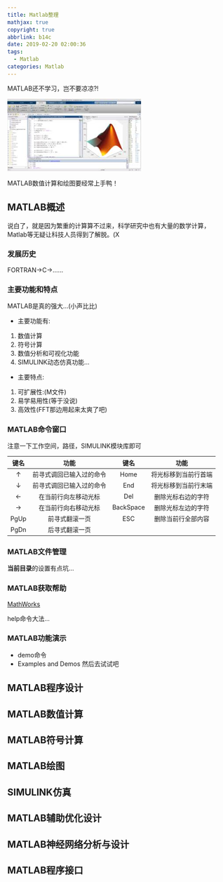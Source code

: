 ```yaml
---
title: Matlab整理
mathjax: true
copyright: true
abbrlink: b14c
date: 2019-02-20 02:00:36
tags:
  - Matlab
categories: Matlab
---
```


MATLAB还不学习，岂不要凉凉?!

![](../Resources/Matlab整理.jpg)

MATLAB数值计算和绘图要经常上手鸭！

<!--less-->

## MATLAB概述
说白了，就是因为繁重的计算算不过来，科学研究中也有大量的数学计算，Matlab等无疑让科技人员得到了解脱。(X

### 发展历史
FORTRAN->C->......

### 主要功能和特点
MATLAB是真的强大...(小声比比)
- 主要功能有:
 1. 数值计算
 2. 符号计算
 3. 数值分析和可视化功能
 4. SIMULINK动态仿真功能...
- 主要特点:
 1. 可扩展性:(M文件)
 2. 易学易用性(等于没说)
 3. 高效性(FFT那边用起来太爽了吧)

### MATLAB命令窗口
注意一下工作空间，路径，SIMULINK模块库即可

|      键名     |            功能         |      键名     |        功能        |
| :-----------: |:----------------------:|:-------------:|:------------------:|
|       ↑       | 前寻式调回已输入过的命令 |      Home     | 将光标移到当前行首端 |
|       ↓       | 前寻式调回已输入过的命令 |      End      | 将光标移到当前行末端 |
|       ←       |   在当前行向左移动光标   |      Del      |  删除光标右边的字符  |
|       →       |   在当前行向右移动光标   |   BackSpace   |  删除光标左边的字符  |
|      PgUp     |      前寻式翻滚一页      |     ESC      |   删除当前行全部内容 |
|      PgDn     |      后寻式翻滚一页      |              |                    |

### MATLAB文件管理
**当前目录**的设置有点坑...

### MATLAB获取帮助
[MathWorks](http://www.mathworks.com)

help命令大法...

### MATLAB功能演示
 - demo命令
 - Examples and Demos
然后去试试吧


## MATLAB程序设计

## MATLAB数值计算

## MATLAB符号计算

## MATLAB绘图

## SIMULINK仿真

## MATLAB辅助优化设计

## MATLAB神经网络分析与设计

## MATLAB程序接口
